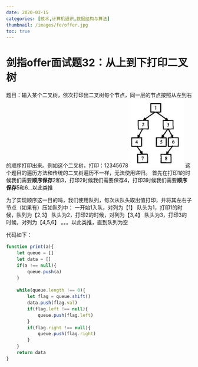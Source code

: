 ```yaml
---
date: 2020-03-15
categories: [技术,计算机通识,数据结构与算法]
thumbnail: /images/fe/offer.jpg
toc: true
---
```


# 剑指offer面试题32：从上到下打印二叉树
<!--more-->
题目：输入某个二叉树，依次打印出二叉树每个节点，同一层的节点按照从左到右的顺序打印出来。例如这个二叉树，打印：12345678
![](/images/assets/20200226173822311.png)
这个题目的遍历方法和传统的二叉树遍历不一样，无法使用递归。
首先在打印1的时候我们需要**顺序保存**2和3，打印2时候我们需要保存4，打印3时候我们需要**顺序保存**5和6...以此类推

为了实现顺序这一目的吗，我们使用队列，每次从队头取出值打印，并将其左右子节点（如果有）压如队列中：
一开始1入队，对列为【1】
队头为1，打印1的时候，队列为【2,3】
队头为2，打印2的时候，对列为【3,4】
队头为3，打印3的时候，对列为【4,5,6】
。。。以此类推，直到队列为空


代码如下：

```javascript
function print(a){
    let queue = []
    let data = []
    if(a !== null){
        queue.push(a)
    }
    
    while(queue.length !== 0){
        let flag = queue.shift()
        data.push(flag.val)
        if(flag.left !== null){
            queue.push(flag.left)
        }
        if(flag.right !== null){
            queue.push(flag.right)
        }
    }
    return data
}
```
